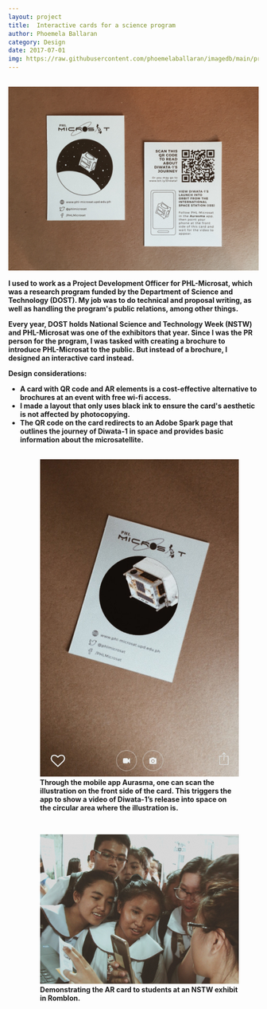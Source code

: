 ```yaml
---
layout: project
title:  Interactive cards for a science program
author: Phoemela Ballaran
category: Design
date: 2017-07-01
img: https://raw.githubusercontent.com/phoemelaballaran/imagedb/main/projects/phl-microsat/microsat1.jpg
---
```

<br><b>
  <img src="https://raw.githubusercontent.com/phoemelaballaran/imagedb/main/projects/phl-microsat/microsat1.jpg">
<br>
  <p>
    I used to work as a Project Development Officer for PHL-Microsat, which was a research program funded by the Department of Science and Technology (DOST). My job was to do technical and proposal writing, as well as handling the program's public relations, among other things.
  </p>
  <p>
    Every year, DOST holds National Science and Technology Week (NSTW) and PHL-Microsat was one of the exhibitors that year. Since I was the PR person for the program, I was tasked with creating a brochure to introduce PHL-Microsat to the public. But instead of a brochure, I designed an interactive card instead.
  </p>
  <p>Design considerations:
  </p>
  <ul>
    <li>
      A card with QR code and AR elements is a cost-effective alternative to brochures at an event with free wi-fi access.
    </li>
    <li>
      I made a layout that only uses black ink to ensure the card's aesthetic is not affected by photocopying.
    </li>
    <li>
      The QR code on the card redirects to an Adobe Spark page that outlines the journey of Diwata-1 in space and provides basic information about the microsatellite.
    </li>
    <br>
  <figure>
    <img src="https://raw.githubusercontent.com/phoemelaballaran/imagedb/main/projects/phl-microsat/microsat2.jpg">
    <figcaption>Through the mobile app Aurasma, one can scan the illustration on the front side of the card. This triggers the app to show a video of Diwata-1’s release into space on the circular area where the illustration is.</figcaption>
  </figure>
  <br>
  <figure>
    <img src="https://raw.githubusercontent.com/phoemelaballaran/imagedb/main/projects/phl-microsat/microsat3.JPG">
    <figcaption>Demonstrating the AR card to students at an NSTW exhibit in Romblon.</figcaption>
  </figure>
